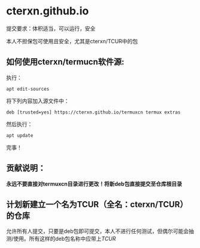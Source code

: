 # cterxn.github.io

提交要求：体积适当，可以运行，安全

本人不担保包可使用且安全，尤其是cterxn/TCUR中的包

## 如何使用cterxn/termucn软件源:

执行：

`
apt edit-sources
`

将下列内容加入源文件中：

`
deb [trusted=yes] https://cterxn.github.io/termuxcn termux extras
`

然后执行：

`
apt update
`

完事！


## 贡献说明：

**永远不要直接对termuxcn目录进行更改！将新deb包直接提交至仓库根目录**



## 计划新建立一个名为TCUR（全名：cterxn/TCUR）的仓库

允许所有人提交，只要是deb包即可提交，本人不进行任何测试，但偶尔可能会抽测/使用。所有这样的deb包名称中应带上*TCUR*
